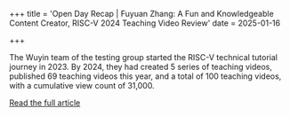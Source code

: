 +++
title = 'Open Day Recap | Fuyuan Zhang: A Fun and Knowledgeable Content Creator, RISC-V 2024 Teaching Video Review'
date = 2025-01-16

+++

The Wuyin team of the testing group started the RISC-V technical tutorial journey in 2023. By 2024, they had created 5 series of teaching videos, published 69 teaching videos this year, and a total of 100 teaching videos, with a cumulative view count of 31,000.

[Read the full article](https://mp.weixin.qq.com/s/2FZIYLqIjqkxzY-W-4KEyQ)





